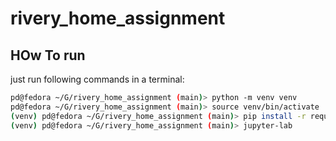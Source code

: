 # rivery_home_assignment

## HOw To run
just run following commands in a terminal:
```bash
pd@fedora ~/G/rivery_home_assignment (main)> python -m venv venv
pd@fedora ~/G/rivery_home_assignment (main)> source venv/bin/activate
(venv) pd@fedora ~/G/rivery_home_assignment (main)> pip install -r requirements.txt
(venv) pd@fedora ~/G/rivery_home_assignment (main)> jupyter-lab
```